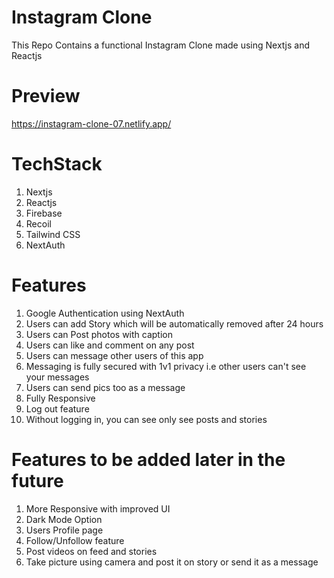 # Instagram Clone 
This Repo Contains a functional Instagram Clone made using Nextjs and Reactjs

# Preview
https://instagram-clone-07.netlify.app/

# TechStack
1) Nextjs
2) Reactjs
3) Firebase
4) Recoil
5) Tailwind CSS
6) NextAuth

# Features
1) Google Authentication using NextAuth
2) Users can add Story which will be automatically removed after 24 hours
3) Users can Post photos with caption
4) Users can like and comment on any post
5) Users can message other users of this app
6) Messaging is fully secured with 1v1 privacy i.e other users can't see your messages
7) Users can send pics too as a message
8) Fully Responsive
9) Log out feature
10) Without logging in, you can see only see posts and stories

# Features to be added later in the future
1) More Responsive with improved UI
2) Dark Mode Option
3) Users Profile page
4) Follow/Unfollow feature
5) Post videos on feed and stories
6) Take picture using camera and post it on story or send it as a message
